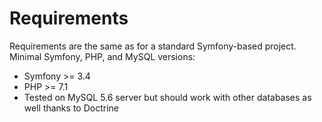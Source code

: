 Requirements 
============

Requirements are the same as for a standard Symfony-based project. 
Minimal Symfony, PHP, and MySQL versions:

* Symfony >= 3.4
* PHP >= 7.1
* Tested on MySQL 5.6 server but should work with other databases as well thanks to Doctrine